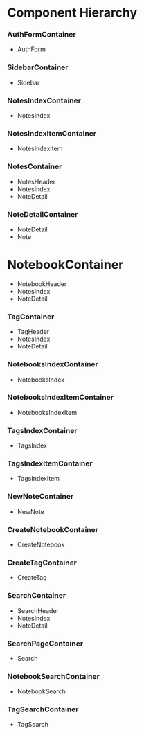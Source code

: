 # Component Hierarchy #

### AuthFormContainer ###
* AuthForm

### SidebarContainer ###
* Sidebar

### NotesIndexContainer ###
* NotesIndex

### NotesIndexItemContainer ###
* NotesIndexItem

### NotesContainer ###
* NotesHeader
* NotesIndex
* NoteDetail

### NoteDetailContainer ###
* NoteDetail
* Note

# NotebookContainer ###
* NotebookHeader
* NotesIndex
* NoteDetail

### TagContainer ###
* TagHeader
* NotesIndex
* NoteDetail

### NotebooksIndexContainer ###
* NotebooksIndex

### NotebooksIndexItemContainer ###
* NotebooksIndexItem

### TagsIndexContainer ###
* TagsIndex

### TagsIndexItemContainer ###
* TagsIndexItem

### NewNoteContainer ###
* NewNote

### CreateNotebookContainer ###
* CreateNotebook

### CreateTagContainer ###
* CreateTag

### SearchContainer ###
* SearchHeader
* NotesIndex
* NoteDetail

### SearchPageContainer ###
* Search

### NotebookSearchContainer ###
* NotebookSearch

### TagSearchContainer ###
* TagSearch
